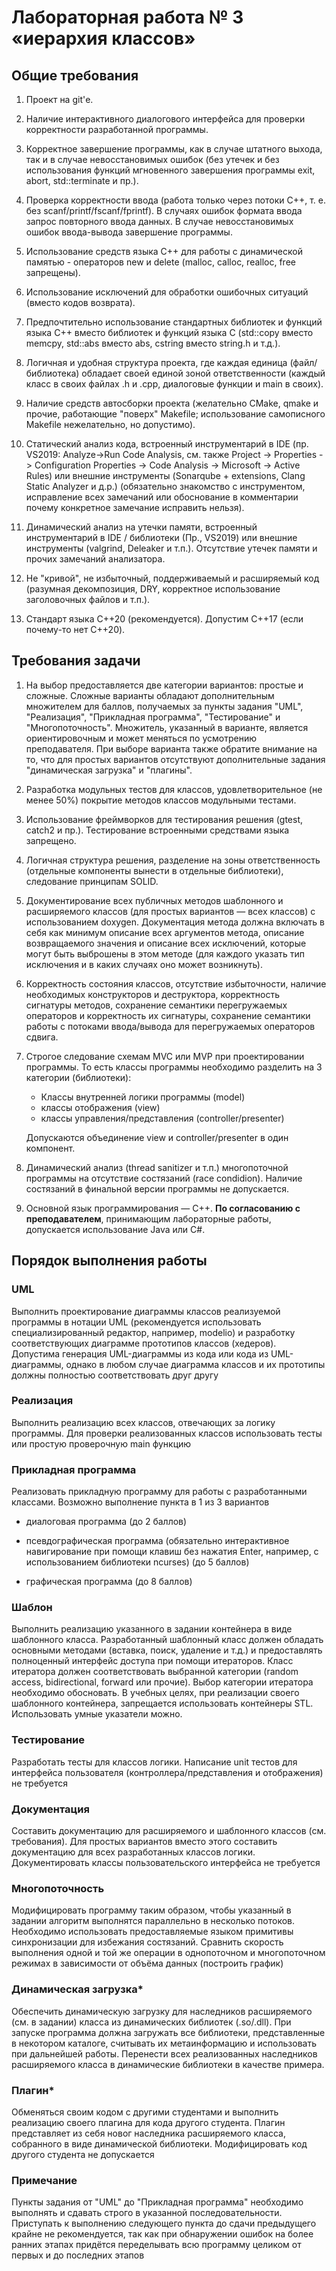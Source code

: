 # Лабораторная работа № 3 «иерархия классов»

## Общие требования

1. Проект на git'е.

2. Наличие интерактивного диалогового интерфейса для проверки корректности разработанной программы.

3. Корректное завершение программы, как в случае штатного выхода, так и в случае невосстановимых ошибок (без утечек и без использования функций мгновенного завершения программы exit, abort, std::terminate и пр.).

4. Проверка корректности ввода (работа только через потоки C++, т. е. без scanf/printf/fscanf/fprintf). В случаях ошибок формата ввода запрос повторного ввода данных. В случае невосстановимых ошибок ввода-вывода завершение программы.

5. Использование средств языка C++ для работы с динамической памятью - операторов new и delete (malloc, calloc, realloc, free запрещены).

6. Использование исключений для обработки ошибочных ситуаций (вместо кодов возврата).

7. Предпочтительно использование стандартных библиотек и функций языка C++ вместо библиотек и функций языка C (std::copy вместо memcpy, std::abs вместо abs, cstring вместо string.h и т.д.).

8. Логичная и удобная структура проекта, где каждая единица (файл/библиотека) обладает своей единой зоной ответственности (каждый класс в своих файлах .h и .cpp, диалоговые функции и main в своих).

9. Наличие средств автосборки проекта (желательно CMake, qmake и прочие, работающие "поверх" Makefile; использование самописного Makefile нежелательно, но допустимо).

10. Статический анализ кода, встроенный инструментарий в IDE (пр. VS2019: Analyze->Run Code Analysis, см. также Project -> Properties -> Configuration Properties -> Code Analysis -> Microsoft -> Active Rules) или внешние инструменты (Sonarqube + extensions, Clang Static Analyzer и д.р.) (обязательно знакомство с инструментом, исправление всех замечаний или обоснование в комментарии почему конкретное замечание исправить нельзя).

11. Динамический анализ на утечки памяти, встроенный инструментарий в IDE / библиотеки (Пр., VS2019) или внешние инструменты (valgrind, Deleaker и т.п.). Отсутствие утечек памяти и прочих замечаний анализатора.

12. Не "кривой", не избыточный, поддерживаемый и расширяемый код (разумная декомпозиция, DRY, корректное использование заголовочных файлов и т.п.).

13. Стандарт языка C++20 (рекомендуется). Допустим C++17 (если почему-то нет С++20).

## Требования задачи

1. На выбор предоставляется две категории вариантов: простые и сложные. Сложные варианты обладают дополнительным множителем для баллов, получаемых за пункты задания "UML", "Реализация", "Прикладная программа", "Тестирование" и "Многопоточность". Множитель, указанный в варианте, является ориентировочным и может меняться по усмотрению преподавателя. При выборе варианта также обратите внимание на то, что для простых вариантов отсутствуют дополнительные задания "динамическая загрузка" и "плагины".

2. Разработка модульных тестов для классов, удовлетворительное (не менее 50%) покрытие методов классов модульными тестами.

3. Использование фреймворков для тестирования решения (gtest, catch2 и пр.). Тестирование встроенными средствами языка запрещено.

4. Логичная структура решения, разделение на зоны ответственность (отдельные компоненты вынести в отдельные библиотеки), следование принципам SOLID.

5. Документирование всех публичных методов шаблонного и расширяемого классов (для простых вариантов — всех классов) с использованием doxygen. Документация метода должна включать в себя как минимум описание всех аргументов метода, описание возвращаемого значения и описание всех исключений, которые могут быть выброшены в этом методе (для каждого указать тип исключения и в каких случаях оно может возникнуть).

6. Корректность состояния классов, отсутствие избыточности, наличие необходимых конструкторов и деструктора, корректность сигнатуры методов, сохранение семантики перегружаемых операторов и корректность их сигнатуры, сохранение семантики работы с потоками ввода/вывода для перегружаемых операторов сдвига.

7. Строгое следование схемам MVC или MVP при проектировании программы. То есть классы программы необходимо разделить на 3 категории (библиотеки):

    - Классы внутренней логики программы (model)
    - классы отображения (view)
    - классы управления/представления (controller/presenter)

    Допускаются объединение view и controller/presenter в один компонент.

8. Динамический анализ (thread sanitizer и т.п.) многопоточной программы на отсутствие состязаний (race condidion). Наличие состязаний в финальной версии программы не допускается.

9. Основной язык программирования — C++. **По согласованию с преподавателем**, принимающим лабораторные работы, допускается использование Java или C#.

## Порядок выполнения работы

### UML

Выполнить проектирование диаграммы классов реализуемой программы в нотации UML (рекомендуется использовать специализированный редактор, например, modelio) и разработку соответствующих диаграмме прототипов классов (хедеров). Допустима генерация UML-диаграммы из кода или кода из UML-диаграммы, однако в любом случае диаграмма классов и их прототипы должны полностью соответствовать друг другу

### Реализация

Выполнить реализацию всех классов, отвечающих за логику программы. Для проверки реализованных классов использовать тесты или простую проверочную main функцию

### Прикладная программа

Реализовать прикладную программу для работы с разработанными классами. Возможно выполнение пункта в 1 из 3 вариантов

- диалоговая программа (до 2 баллов)

- псевдографическая программа (обязательно интерактивное навигирование при помощи клавиш без нажатия Enter, например, с использованием библиотеки ncurses) (до 5 баллов)

- графическая программа (до 8 баллов)

### Шаблон

Выполнить реализацию указанного в задании контейнера в виде шаблонного класса. Разработанный шаблонный класс должен обладать основными методами (вставка, поиск, удаление и т.д.) и предоставлять полноценный интерфейс доступа при помощи итераторов.
Класс итератора должен соответствовать выбранной категории (random access, bidirectional, forward или прочие). Выбор категории итератора необходимо обосновать. В учебных целях, при реализации своего шаблонного контейнера, запрещается использовать контейнеры STL. Использовать умные указатели можно.

### Тестирование

Разработать тесты для классов логики. Написание unit тестов для интерфейса пользователя (контроллера/представления и отображения) не требуется

### Документация

Составить документацию для расширяемого и шаблонного классов (см. требования). Для простых вариантов вместо этого составить документацию для всех разработанных классов логики. Документировать классы пользовательского интерфейса не требуется

### Многопоточность

Модифицировать программу таким образом, чтобы указанный в задании алгоритм выполнятся параллельно в несколько потоков. Необходимо использовать предоставляемые языком примитивы синхронизации для избежания состязаний. Сравнить скорость выполнения одной и той же операции в однопоточном и многопоточном режимах в зависимости от объёма данных (построить график)

### Динамическая загрузка\*

Обеспечить динамическую загрузку для наследников расширяемого (см. в задании) класса из динамических библиотек (.so/.dll). При запуске программа должна загружать все библиотеки, представленные в некотором каталоге, считывать их метаинформацию и использовать при дальнейшей работы. Перенести всех реализованных наследников расширяемого класса в динамические библиотеки в качестве примера.

### Плагин\*

Обменяться своим кодом с другими студентами и выполнить реализацию своего плагина для кода другого студента. Плагин представляет из себя новог наследника расширяемого класса, собранного в виде динамической библиотеки. Модифицировать код другого студента не допускается

### Примечание

Пункты задания от "UML" до "Прикладная программа" необходимо выполнять и сдавать строго в указанной последовательности. Приступать к выполнению следующего пункта до сдачи предыдущего крайне не рекомендуется, так как при обнаружении ошибок на более ранних этапах придётся переделывать всю программу целиком от первых и до последних этапов
